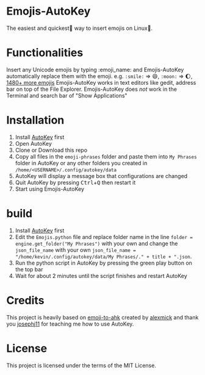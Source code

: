 # Emojis-AutoKey
The easiest and quickest🚀 way to insert emojis on Linux🐧.

# Functionalities
Insert any Unicode emojis by typing :emoji_name: and Emojis-AutoKey automatically replace them with the emoji.
e.g. `:smile:` => 😄, `:moon:` => 🌔, [1480+ more emojis](https://unicodey.com/emoji-data/table.htm)
Emojis-AutoKey works in text editors like gedit, address bar on top of the File Explorer.
Emojis-AutoKey does *not* work in the Terminal and search bar of "Show Applications"

# Installation
1. Install [AutoKey](https://github.com/autokey/autokey#installation) first
2. Open AutoKey
3. Clone or Download this repo
4. Copy all files in the `emoji-phrases` folder and paste them into `My Phrases` folder in AutoKey or any other folders you created in `/home/<USERNAME>/.config/autokey/data`
5. AutoKey will display a message box that configurations are changed
5. Quit AutoKey by pressing <kbd>Ctrl</kbd>+<kbd>Q</kbd> then restart it
6. Start using Emojis-AutoKey

# build
1. Install [AutoKey](https://github.com/autokey/autokey#installation) first
2. Edit the `Emojis.python` file and replace folder name in the line `folder = engine.get_folder("My Phrases")` with your own and change the `json_file_name` with your own `json_file_name = "/home/kevin/.config/autokey/data/My Phrases/." + title + ".json`.
3. Run the python script in AutoKey by pressing the green play button on the top bar
4. Wait for about 2 minutes until the script finishes and restart AutoKey

# Credits
This project is heavily based on [emoji-to-ahk](https://github.com/alexmick/emoji-to-ahk) created by [alexmick](https://github.com/alexmick) and thank you [josephj11](https://github.com/josephj11) for teaching me how to use AutoKey.

# License
This project is licensed under the terms of the MIT License.


